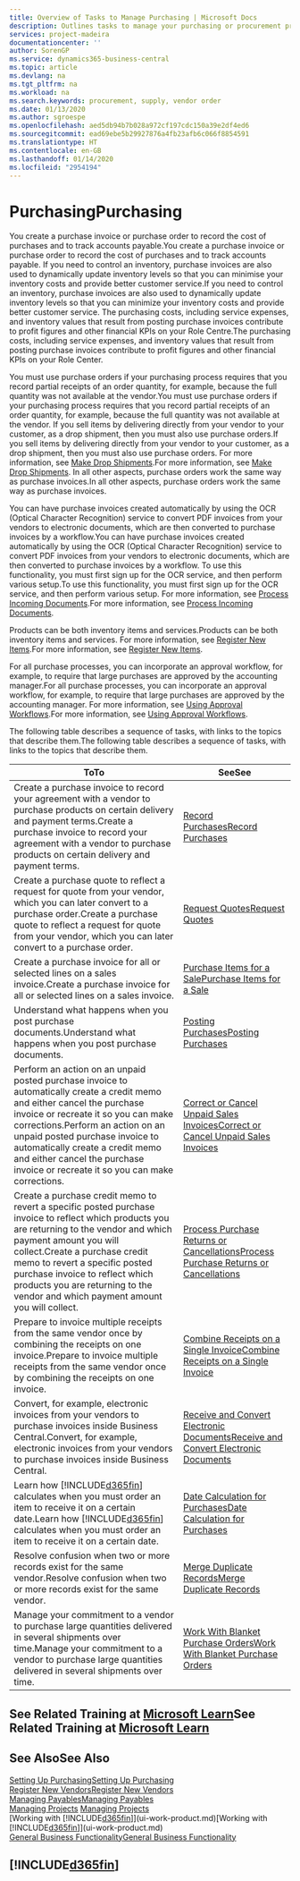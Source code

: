 ```yaml
---
title: Overview of Tasks to Manage Purchasing | Microsoft Docs
description: Outlines tasks to manage your purchasing or procurement processes, including how purchase invoices and purchase orders work.
services: project-madeira
documentationcenter: ''
author: SorenGP
ms.service: dynamics365-business-central
ms.topic: article
ms.devlang: na
ms.tgt_pltfrm: na
ms.workload: na
ms.search.keywords: procurement, supply, vendor order
ms.date: 01/13/2020
ms.author: sgroespe
ms.openlocfilehash: aed5db94b7b028a972cf197cdc150a39e2df4ed6
ms.sourcegitcommit: ead69ebe5b29927876a4fb23afb6c066f8854591
ms.translationtype: HT
ms.contentlocale: en-GB
ms.lasthandoff: 01/14/2020
ms.locfileid: "2954194"
---
```

# <a name="purchasing"></a><span data-ttu-id="75b3a-103">Purchasing</span><span class="sxs-lookup"><span data-stu-id="75b3a-103">Purchasing</span></span>
<span data-ttu-id="75b3a-104">You create a purchase invoice or purchase order to record the cost of purchases and to track accounts payable.</span><span class="sxs-lookup"><span data-stu-id="75b3a-104">You create a purchase invoice or purchase order to record the cost of purchases and to track accounts payable.</span></span> <span data-ttu-id="75b3a-105">If you need to control an inventory, purchase invoices are also used to dynamically update inventory levels so that you can minimise your inventory costs and provide better customer service.</span><span class="sxs-lookup"><span data-stu-id="75b3a-105">If you need to control an inventory, purchase invoices are also used to dynamically update inventory levels so that you can minimize your inventory costs and provide better customer service.</span></span> <span data-ttu-id="75b3a-106">The purchasing costs, including service expenses, and inventory values that result from posting purchase invoices contribute to profit figures and other financial KPIs on your Role Centre.</span><span class="sxs-lookup"><span data-stu-id="75b3a-106">The purchasing costs, including service expenses, and inventory values that result from posting purchase invoices contribute to profit figures and other financial KPIs on your Role Center.</span></span>

<span data-ttu-id="75b3a-107">You must use purchase orders if your purchasing process requires that you record partial receipts of an order quantity, for example, because the full quantity was not available at the vendor.</span><span class="sxs-lookup"><span data-stu-id="75b3a-107">You must use purchase orders if your purchasing process requires that you record partial receipts of an order quantity, for example, because the full quantity was not available at the vendor.</span></span> <span data-ttu-id="75b3a-108">If you sell items by delivering directly from your vendor to your customer, as a drop shipment, then you must also use purchase orders.</span><span class="sxs-lookup"><span data-stu-id="75b3a-108">If you sell items by delivering directly from your vendor to your customer, as a drop shipment, then you must also use purchase orders.</span></span> <span data-ttu-id="75b3a-109">For more information, see [Make Drop Shipments](sales-how-drop-shipment.md).</span><span class="sxs-lookup"><span data-stu-id="75b3a-109">For more information, see [Make Drop Shipments](sales-how-drop-shipment.md).</span></span> <span data-ttu-id="75b3a-110">In all other aspects, purchase orders work the same way as purchase invoices.</span><span class="sxs-lookup"><span data-stu-id="75b3a-110">In all other aspects, purchase orders work the same way as purchase invoices.</span></span>

<span data-ttu-id="75b3a-111">You can have purchase invoices created automatically by using the OCR (Optical Character Recognition) service to convert PDF invoices from your vendors to electronic documents, which are then converted to purchase invoices by a workflow.</span><span class="sxs-lookup"><span data-stu-id="75b3a-111">You can have purchase invoices created automatically by using the OCR (Optical Character Recognition) service to convert PDF invoices from your vendors to electronic documents, which are then converted to purchase invoices by a workflow.</span></span> <span data-ttu-id="75b3a-112">To use this functionality, you must first sign up for the OCR service, and then perform various setup.</span><span class="sxs-lookup"><span data-stu-id="75b3a-112">To use this functionality, you must first sign up for the OCR service, and then perform various setup.</span></span> <span data-ttu-id="75b3a-113">For more information, see [Process Incoming Documents](across-process-income-documents.md).</span><span class="sxs-lookup"><span data-stu-id="75b3a-113">For more information, see [Process Incoming Documents](across-process-income-documents.md).</span></span>      

<span data-ttu-id="75b3a-114">Products can be both inventory items and services.</span><span class="sxs-lookup"><span data-stu-id="75b3a-114">Products can be both inventory items and services.</span></span> <span data-ttu-id="75b3a-115">For more information, see [Register New Items](inventory-how-register-new-items.md).</span><span class="sxs-lookup"><span data-stu-id="75b3a-115">For more information, see [Register New Items](inventory-how-register-new-items.md).</span></span>

<span data-ttu-id="75b3a-116">For all purchase processes, you can incorporate an approval workflow, for example, to require that large purchases are approved by the accounting manager.</span><span class="sxs-lookup"><span data-stu-id="75b3a-116">For all purchase processes, you can incorporate an approval workflow, for example, to require that large purchases are approved by the accounting manager.</span></span> <span data-ttu-id="75b3a-117">For more information, see [Using Approval Workflows](across-how-use-approval-workflows.md).</span><span class="sxs-lookup"><span data-stu-id="75b3a-117">For more information, see [Using Approval Workflows](across-how-use-approval-workflows.md).</span></span>

<span data-ttu-id="75b3a-118">The following table describes a sequence of tasks, with links to the topics that describe them.</span><span class="sxs-lookup"><span data-stu-id="75b3a-118">The following table describes a sequence of tasks, with links to the topics that describe them.</span></span>

| <span data-ttu-id="75b3a-119">To</span><span class="sxs-lookup"><span data-stu-id="75b3a-119">To</span></span> | <span data-ttu-id="75b3a-120">See</span><span class="sxs-lookup"><span data-stu-id="75b3a-120">See</span></span> |
| --- | --- |
| <span data-ttu-id="75b3a-121">Create a purchase invoice to record your agreement with a vendor to purchase products on certain delivery and payment terms.</span><span class="sxs-lookup"><span data-stu-id="75b3a-121">Create a purchase invoice to record your agreement with a vendor to purchase products on certain delivery and payment terms.</span></span> |[<span data-ttu-id="75b3a-122">Record Purchases</span><span class="sxs-lookup"><span data-stu-id="75b3a-122">Record Purchases</span></span>](purchasing-how-record-purchases.md) |
|<span data-ttu-id="75b3a-123">Create a purchase quote to reflect a request for quote from your vendor, which you can later convert to a purchase order.</span><span class="sxs-lookup"><span data-stu-id="75b3a-123">Create a purchase quote to reflect a request for quote from your vendor, which you can later convert to a purchase order.</span></span>|[<span data-ttu-id="75b3a-124">Request Quotes</span><span class="sxs-lookup"><span data-stu-id="75b3a-124">Request Quotes</span></span>](purchasing-how-request-quotes.md)|
| <span data-ttu-id="75b3a-125">Create a purchase invoice for all or selected lines on a sales invoice.</span><span class="sxs-lookup"><span data-stu-id="75b3a-125">Create a purchase invoice for all or selected lines on a sales invoice.</span></span> |[<span data-ttu-id="75b3a-126">Purchase Items for a Sale</span><span class="sxs-lookup"><span data-stu-id="75b3a-126">Purchase Items for a Sale</span></span>](purchasing-how-purchase-products-sale.md) |
|<span data-ttu-id="75b3a-127">Understand what happens when you post purchase documents.</span><span class="sxs-lookup"><span data-stu-id="75b3a-127">Understand what happens when you post purchase documents.</span></span>|[<span data-ttu-id="75b3a-128">Posting Purchases</span><span class="sxs-lookup"><span data-stu-id="75b3a-128">Posting Purchases</span></span>](ui-post-purchases.md)|
| <span data-ttu-id="75b3a-129">Perform an action on an unpaid posted purchase invoice to automatically create a credit memo and either cancel the purchase invoice or recreate it so you can make corrections.</span><span class="sxs-lookup"><span data-stu-id="75b3a-129">Perform an action on an unpaid posted purchase invoice to automatically create a credit memo and either cancel the purchase invoice or recreate it so you can make corrections.</span></span> |[<span data-ttu-id="75b3a-130">Correct or Cancel Unpaid Sales Invoices</span><span class="sxs-lookup"><span data-stu-id="75b3a-130">Correct or Cancel Unpaid Sales Invoices</span></span>](purchasing-how-correct-cancel-unpaid-purchase-invoices.md) |
| <span data-ttu-id="75b3a-131">Create a purchase credit memo to revert a specific posted purchase invoice to reflect which products you are returning to the vendor and which payment amount you will collect.</span><span class="sxs-lookup"><span data-stu-id="75b3a-131">Create a purchase credit memo to revert a specific posted purchase invoice to reflect which products you are returning to the vendor and which payment amount you will collect.</span></span> |[<span data-ttu-id="75b3a-132">Process Purchase Returns or Cancellations</span><span class="sxs-lookup"><span data-stu-id="75b3a-132">Process Purchase Returns or Cancellations</span></span>](purchasing-how-register-new-vendors.md) |
|<span data-ttu-id="75b3a-133">Prepare to invoice multiple receipts from the same vendor once by combining the receipts on one invoice.</span><span class="sxs-lookup"><span data-stu-id="75b3a-133">Prepare to invoice multiple receipts from the same vendor once by combining the receipts on one invoice.</span></span>|[<span data-ttu-id="75b3a-134">Combine Receipts on a Single Invoice</span><span class="sxs-lookup"><span data-stu-id="75b3a-134">Combine Receipts on a Single Invoice</span></span>](purchasing-how-to-combine-receipts.md)|
|<span data-ttu-id="75b3a-135">Convert, for example, electronic invoices from your vendors to purchase invoices inside Business Central.</span><span class="sxs-lookup"><span data-stu-id="75b3a-135">Convert, for example, electronic invoices from your vendors to purchase invoices inside Business Central.</span></span>|[<span data-ttu-id="75b3a-136">Receive and Convert Electronic Documents</span><span class="sxs-lookup"><span data-stu-id="75b3a-136">Receive and Convert Electronic Documents</span></span>](purchasing-how-to-receive-and-convert-electronic-documents.md)|
| <span data-ttu-id="75b3a-137">Learn how [!INCLUDE[d365fin](includes/d365fin_md.md)] calculates when you must order an item to receive it on a certain date.</span><span class="sxs-lookup"><span data-stu-id="75b3a-137">Learn how [!INCLUDE[d365fin](includes/d365fin_md.md)] calculates when you must order an item to receive it on a certain date.</span></span>|[<span data-ttu-id="75b3a-138">Date Calculation for Purchases</span><span class="sxs-lookup"><span data-stu-id="75b3a-138">Date Calculation for Purchases</span></span>](purchasing-date-calculation-for-purchases.md)|
|<span data-ttu-id="75b3a-139">Resolve confusion when two or more records exist for the same vendor.</span><span class="sxs-lookup"><span data-stu-id="75b3a-139">Resolve confusion when two or more records exist for the same vendor.</span></span>|[<span data-ttu-id="75b3a-140">Merge Duplicate Records</span><span class="sxs-lookup"><span data-stu-id="75b3a-140">Merge Duplicate Records</span></span>](sales-how-merge-duplicate-records.md)|
|<span data-ttu-id="75b3a-141">Manage your commitment to a vendor to purchase large quantities delivered in several shipments over time.</span><span class="sxs-lookup"><span data-stu-id="75b3a-141">Manage your commitment to a vendor to purchase large quantities delivered in several shipments over time.</span></span>|[<span data-ttu-id="75b3a-142">Work With Blanket Purchase Orders</span><span class="sxs-lookup"><span data-stu-id="75b3a-142">Work With Blanket Purchase Orders</span></span>](sales-how-to-create-blanket-sales-orders.md)|

## <a name="see-related-training-at-microsoft-learnlearnpathspurchase-items-services-dynamics-365-business-central"></a><span data-ttu-id="75b3a-143">See Related Training at [Microsoft Learn](/learn/paths/purchase-items-services-dynamics-365-business-central/)</span><span class="sxs-lookup"><span data-stu-id="75b3a-143">See Related Training at [Microsoft Learn](/learn/paths/purchase-items-services-dynamics-365-business-central/)</span></span>

## <a name="see-also"></a><span data-ttu-id="75b3a-144">See Also</span><span class="sxs-lookup"><span data-stu-id="75b3a-144">See Also</span></span>
[<span data-ttu-id="75b3a-145">Setting Up Purchasing</span><span class="sxs-lookup"><span data-stu-id="75b3a-145">Setting Up Purchasing</span></span>](purchasing-setup-purchasing.md)  
[<span data-ttu-id="75b3a-146">Register New Vendors</span><span class="sxs-lookup"><span data-stu-id="75b3a-146">Register New Vendors</span></span>](purchasing-how-register-new-vendors.md)  
[<span data-ttu-id="75b3a-147">Managing Payables</span><span class="sxs-lookup"><span data-stu-id="75b3a-147">Managing Payables</span></span>](payables-manage-payables.md)  
<span data-ttu-id="75b3a-148">[Managing Projects](projects-manage-projects.md)  </span><span class="sxs-lookup"><span data-stu-id="75b3a-148">[Managing Projects](projects-manage-projects.md)  </span></span>  
<span data-ttu-id="75b3a-149">[Working with [!INCLUDE[d365fin](includes/d365fin_md.md)]](ui-work-product.md)</span><span class="sxs-lookup"><span data-stu-id="75b3a-149">[Working with [!INCLUDE[d365fin](includes/d365fin_md.md)]](ui-work-product.md)</span></span>  
[<span data-ttu-id="75b3a-150">General Business Functionality</span><span class="sxs-lookup"><span data-stu-id="75b3a-150">General Business Functionality</span></span>](ui-across-business-areas.md)

## [!INCLUDE[d365fin](includes/free_trial_md.md)]  
